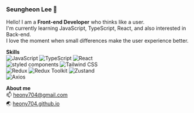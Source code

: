 ### Seungheon Lee 🌱
Hello! I am a **Front-end Developer** who thinks like a user.  
I'm currently learning JavaScript, TypeScript, React, and also interested in Back-end.  
I love the moment when small differences make the user experience better. 

**Skills**  
![JavaScript](https://img.shields.io/badge/-JavaScript-F7DF1E?style=flat-square&logo=JavaScript&logoColor=black) 
![TypeScript](https://img.shields.io/badge/-TypeScript-3178C6?style=flat-square&logo=TypeScript&logoColor=white) 
![React](https://img.shields.io/badge/-React-61DAFB?style=flat-square&logo=React&logoColor=black)  
![styled components](https://img.shields.io/badge/-styled_components-DB7093?style=flat&logo=styledcomponents&logoColor=white) 
![Tailwind CSS](https://img.shields.io/badge/-Tailwind_CSS-06B6D4?style=flat&logo=tailwindcss&logoColor=white)  
![Redux](https://img.shields.io/badge/-Redux-764ABC?style=flat&logo=redux&logoColor=white) 
![Redux Toolkit](https://img.shields.io/badge/-Redux_Toolkit-764ABC?style=flat&logo=redux&logoColor=white) 
![Zustand](https://img.shields.io/badge/Zustand-433E38?style=flat&logoColor=white)  
![Axios](https://img.shields.io/badge/Axios-5A29E4?style=flat&logo=axios&logoColor=white)


**About me**  
📫 heony704@gmail.com  
🌏 [heony704.github.io](https://heony704.github.io)
<!-- ✨ [https://about.seungheon-lee](https://heony704.github.io/portfolio/)   -->


<!-- ### Top Langs
[![Top Langs](https://github-readme-stats.vercel.app/api/top-langs/?username=anuraghazra&layout=compact)](https://github.com/anuraghazra/github-readme-stats) -->

<!--
**SeungHe0n/SeungHe0n** is a ✨ _special_ ✨ repository because its `README.md` (this file) appears on your GitHub profile.

Here are some ideas to get you started:

- 🔭 I’m currently working on ...
- 🌱 I’m currently learning ...
- 👯 I’m looking to collaborate on ...
- 🤔 I’m looking for help with ...
- 💬 Ask me about ...
- 📫 How to reach me: ...
- 😄 Pronouns: ...
- ⚡ Fun fact: ...
-->
